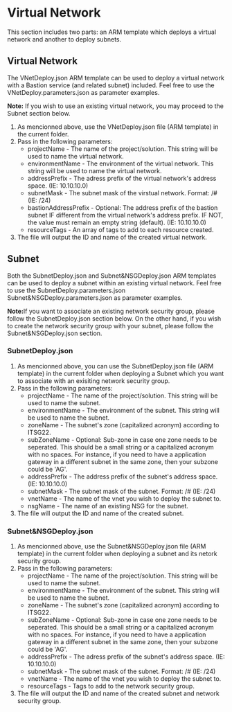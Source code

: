 <h1>Virtual Network</h1>
<p>This section includes two parts: an ARM template which deploys a virtual network and another to deploy subnets.</p>

<h2>Virtual Network</h2>
<p>The VNetDeploy.json ARM template can be used to deploy a virtual network with a Bastion service (and related subnet)
    included. Feel free to use the VNetDeploy.parameters.json as parameter examples.</p>
<p><b>Note:</b> If you wish to use an existing virtual network, you may proceed to the Subnet section below.</p>
<ol>
    <li>As mencionned above, use the VNetDeploy.json file (ARM template) in the current folder.</li>
    <li>Pass in the following parameters:
        <ul>
            <li>projectName - The name of the project/solution. This string will be used to name the virtual network.
            </li>
            <li>environmentName - The environment of the virtual network. This string will be used to name the virtual
                network.</li>
            <li>addressPrefix - The adress prefix of the virtual network's address space. (IE: 10.10.10.0)</li>
            <li>subnetMask - The subnet mask of the virstual network. Format: /# (IE: /24)</li>
            <li>bastionAddressPrefix - Optional: The address prefix of the bastion subnet IF different from the virtual network's address prefix. IF NOT, the value must remain an empty string (default). (IE: 10.10.10.0)</li>
            <li>resourceTags - An array of tags to add to each resource created.</li>
        </ul>
    <li>The file will output the ID and name of the created virtual network.</li>
</ol>

<h2>Subnet</h2>
<p>Both the SubnetDeploy.json and Subnet&NSGDeploy.json ARM templates can be used to deploy a subnet within an existing
    virtual network. Feel free to use the SubnetDeploy.parameters.json Subnet&NSGDeploy.parameters.json as parameter
    examples.</p>
<p><b>Note:</b>If you want to associate an existing network security group, please follow the SubnetDeploy.json section
    below. On the other hand, if you wish to create the network security group with your subnet, please follow the
    Subnet&NSGDeploy.json section.</p>
<h3>SubnetDeploy.json</h3>
<ol>
    <li>As mencionned above, you can use the SubnetDeploy.json file (ARM template) in the current folder when deploying
        a Subnet which you want to associate with an exisiting network security group.</li>
    <li>Pass in the following parameters:
        <ul>
            <li>projectName - The name of the project/solution. This string will be used to name the subnet.</li>
            <li>environmentName - The environment of the subnet. This string will be used to name the subnet.</li>
            <li>zoneName - The subnet's zone (capitalized acronym) according to ITSG22.</li>
            <li>subZoneName - Optional: Sub-zone in case one zone needs to be seperated. This should be a small string
                or a capitalized acronym with no spaces. For instance, if you need to have a application gateway in a
                different subnet in the same zone, then your subzone could be 'AG'.</li>
            <li>addressPrefix - The address prefix of the subnet's address space. (IE: 10.10.10.0)</li>
            <li>subnetMask - The subnet mask of the subnet. Format: /# (IE: /24)</li>
            <li>vnetName - The name of the vnet you wish to deploy the subnet to.</li>
            <li>nsgName - The name of an existing NSG for the subnet.</li>
        </ul>
    <li>The file will output the ID and name of the created subnet.</li>
</ol>
<h3>Subnet&NSGDeploy.json</h3>
<ol>
    <li>As mencionned above, use the Subnet&NSGDeploy.json file (ARM template) in the current folder when deploying a
        subnet and its netork security group.</li>
    <li>Pass in the following parameters:
        <ul>
            <li>projectName - The name of the project/solution. This string will be used to name the subnet.</li>
            <li>environmentName - The environment of the subnet. This string will be used to name the subnet.</li>
            <li>zoneName - The subnet's zone (capitalized acronym) according to ITSG22.</li>
            <li>subZoneName - Optional: Sub-zone in case one zone needs to be seperated. This should be a small string
                or a capitalized acronym with no spaces. For instance, if you need to have a application gateway in a
                different subnet in the same zone, then your subzone could be 'AG'.</li>
            <li>addressPrefix - The adress prefix of the subnet's address space. (IE: 10.10.10.0)</li>
            <li>subnetMask - The subnet mask of the subnet. Format: /# (IE: /24)</li>
            <li>vnetName - The name of the vnet you wish to deploy the subnet to.</li>
            <li>resourceTags - Tags to add to the network security group.</li>
        </ul>
    <li>The file will output the ID and name of the created subnet and network security group.</li>
</ol>